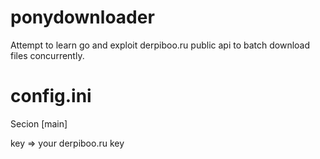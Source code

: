 ponydownloader
==============

Attempt to learn go and exploit derpiboo.ru public api to batch download files concurrently.


config.ini
==========

Secion [main]

key => your derpiboo.ru key
